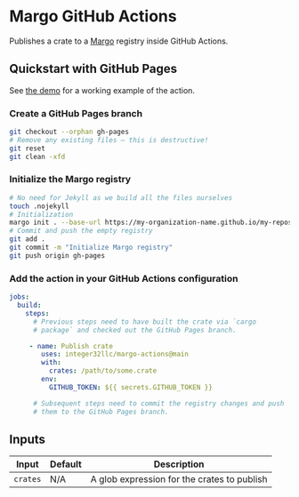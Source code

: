 # Margo GitHub Actions

Publishes a crate to a [Margo][] registry inside GitHub Actions.

[Margo]: https://github.com/integer32llc/margo

## Quickstart with GitHub Pages

See [the demo][demo] for a working example of the action.

[demo]: https://github.com/integer32llc/margo-actions-demo

### Create a GitHub Pages branch

```bash
git checkout --orphan gh-pages
# Remove any existing files — this is destructive!
git reset
git clean -xfd
```

### Initialize the Margo registry

```bash
# No need for Jekyll as we build all the files ourselves
touch .nojekyll
# Initialization
margo init . --base-url https://my-organization-name.github.io/my-repository-name/
# Commit and push the empty registry
git add .
git commit -m "Initialize Margo registry"
git push origin gh-pages
```

### Add the action in your GitHub Actions configuration

```yaml
jobs:
  build:
    steps:
      # Previous steps need to have built the crate via `cargo
      # package` and checked out the GitHub Pages branch.

     - name: Publish crate
        uses: integer32llc/margo-actions@main
        with:
          crates: /path/to/some.crate
        env:
          GITHUB_TOKEN: ${{ secrets.GITHUB_TOKEN }}

      # Subsequent steps need to commit the registry changes and push
      # them to the GitHub Pages branch.
```

## Inputs

| Input    | Default | Description                                 |
| -------- | ------- | ------------------------------------------- |
| `crates` | N/A     | A glob expression for the crates to publish |
